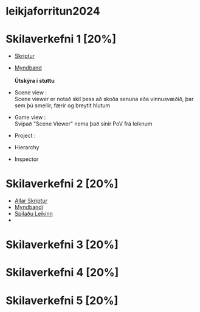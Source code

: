 # leikjaforritun2024

# Skilaverkefni 1 [20%]
- [Skriptur]()
- [Myndband]()
<br><br>
**Útskýra í stuttu**
- Scene view : <br>
  Scene viewer er notað skil þess að skoða senuna eða vinnusvæðið, þar sem þú smellir, færir og breytit hlutum
- Game view : <br>
  Svipað "Scene Viewer" nema það sínir PoV frá leiknum
- Project : <br>
  
- Hierarchy
- Inspector

  
# Skilaverkefni 2 [20%]

- [Allar Skriptur](https://github.com/Belistov/leikjaforritun2024/tree/main/Skil%202%20Skript)
- [Myndbandi](https://www.youtube.com/watch?v=XcpUH3Ep_9A)
- [Spilaðu Leikinn](https://bakupyronew.itch.io/forritun-skil-2)
- 
# Skilaverkefni 3 [20%]

# Skilaverkefni 4 [20%]

# Skilaverkefni 5 [20%]
